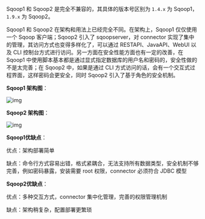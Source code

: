 Sqoop1 和 Sqoop2 是完全不兼容的，其具体的版本号区别为 `1.4.x` 为 Sqoop1，`1.9.x` 为 Sqoop2。

Sqoop1 和 Sqoop2 在架构和用法上已经完全不同。在架构上，Sqoop1 仅仅使用一个 Sqoop 客户端；Sqoop2 引入了 sqoopserver，对 connector 实现了集中的管理，其访问方式也变得多样化了，可以通过 RESTAPI、JavaAPI、WebUI 以及 CLI 控制台方式进行访问。另一方面在安全性能方面也有一定的改善，在 Sqoop1 中使用脚本基本都是通过显式指定数据库的用户名和密码的，安全性做的不是太完善；在 Sqoop2 中，如果是通过 CLI 方式访问的话，会有一个交互式过程界面，这样密码会更安全，同时 Sqoop2 引入了基于角色的安全机制。

**Sqoop1 架构图**：

![img](../images/7240015-8eb2bedb021b8c68.jpg)

**Sqoop2 架构图**：

![img](../images/7240015-07634c957e34c5a1.jpg)

**Sqoop1优缺点**：

优点：架构部署简单

缺点：命令行方式容易出错，格式紧耦合，无法支持所有数据类型，安全机制不够完善，例如密码暴露，安装需要 root 权限，connector 必须符合 JDBC 模型

**Sqoop2优缺点**：

优点：多种交互方式，connector 集中化管理，完善的权限管理机制

缺点：架构稍复杂，配置部署更繁琐

